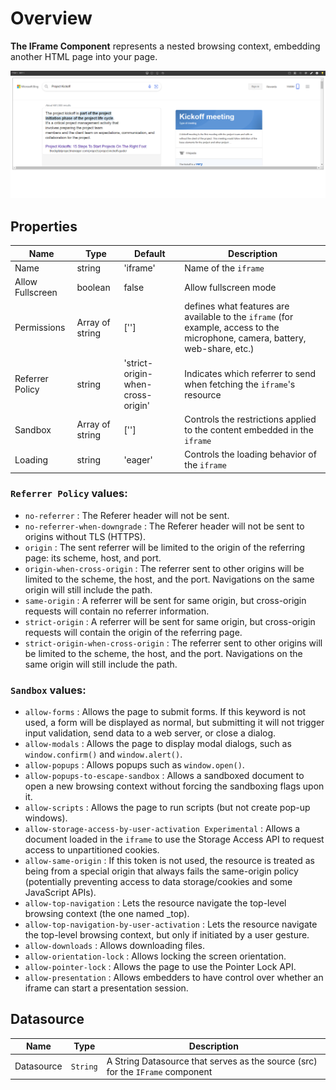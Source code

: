 # Overview

**The IFrame Component** represents a nested browsing context, embedding another HTML page into your page.

![alt text](./public/image.png)

## Properties

| Name             | Type            | Default                           | Description                                                                                                                   |
| ---------------- | --------------- | --------------------------------- | ----------------------------------------------------------------------------------------------------------------------------- |
| Name             | string          | 'iframe'                          | Name of the `iframe`                                                                                                          |
| Allow Fullscreen | boolean         | false                             | Allow fullscreen mode                                                                                                         |
| Permissions      | Array of string | ['']                              | defines what features are available to the `iframe` (for example, access to the microphone, camera, battery, web-share, etc.) |
| Referrer Policy  | string          | 'strict-origin-when-cross-origin' | Indicates which referrer to send when fetching the `iframe`'s resource                                                        |
| Sandbox          | Array of string | ['']                              | Controls the restrictions applied to the content embedded in the `iframe`                                                     |
| Loading          | string          | 'eager'                           | Controls the loading behavior of the `iframe`                                                                                 |

### `Referrer Policy` values:

- `no-referrer` : The Referer header will not be sent.
- `no-referrer-when-downgrade` : The Referer header will not be sent to origins without TLS (HTTPS).
- `origin` : The sent referrer will be limited to the origin of the referring page: its scheme, host, and port.
- `origin-when-cross-origin` : The referrer sent to other origins will be limited to the scheme, the host, and the port. Navigations on the same origin will still include the path.
- `same-origin` : A referrer will be sent for same origin, but cross-origin requests will contain no referrer information.
- `strict-origin` : A referrer will be sent for same origin, but cross-origin requests will contain the origin of the referring page.
- `strict-origin-when-cross-origin` : The referrer sent to other origins will be limited to the scheme, the host, and the port. Navigations on the same origin will still include the path.

### `Sandbox` values:

- `allow-forms` : Allows the page to submit forms. If this keyword is not used, a form will be displayed as normal, but submitting it will not trigger input validation, send data to a web server, or close a dialog.
- `allow-modals` : Allows the page to display modal dialogs, such as `window.confirm()` and `window.alert()`.
- `allow-popups` : Allows popups such as `window.open()`.
- `allow-popups-to-escape-sandbox` : Allows a sandboxed document to open a new browsing context without forcing the sandboxing flags upon it.
- `allow-scripts` : Allows the page to run scripts (but not create pop-up windows).
- `allow-storage-access-by-user-activation Experimental` : Allows a document loaded in the `iframe` to use the Storage Access API to request access to unpartitioned cookies.
- `allow-same-origin` : If this token is not used, the resource is treated as being from a special origin that always fails the same-origin policy (potentially preventing access to data storage/cookies and some JavaScript APIs).
- `allow-top-navigation` : Lets the resource navigate the top-level browsing context (the one named \_top).
- `allow-top-navigation-by-user-activation` : Lets the resource navigate the top-level browsing context, but only if initiated by a user gesture.
- `allow-downloads` : Allows downloading files.
- `allow-orientation-lock` : Allows locking the screen orientation.
- `allow-pointer-lock` : Allows the page to use the Pointer Lock API.
- `allow-presentation` : Allows embedders to have control over whether an iframe can start a presentation session.

## Datasource

| Name       | Type     | Description                                                                    |
| ---------- | -------- | ------------------------------------------------------------------------------ |
| Datasource | `String` | A String Datasource that serves as the source (src) for the `IFrame` component |
